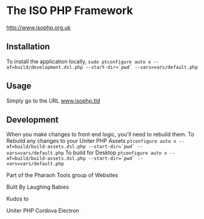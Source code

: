 # The ISO PHP Framework

http://www.isophp.org.uk


## Installation

To install the application locally, 
``
sudo ptconfigure auto x --af=build/development.dsl.php --start-dir=`pwd` --vars=vars/default.php
``


## Usage

Simply go to the URL www.isophp.tld


## Development

When you make changes to front end logic, you'll need to rebuild them. To
Rebuild any changes to your Uniter PHP Assets
``
ptconfigure auto x --af=build/build-assets.dsl.php --start-dir=`pwd` --vars=vars/default.php
``
To build for Desktop
``
ptconfigure auto x --af=build/build-assets.dsl.php --start-dir=`pwd` --vars=vars/default.php
``



Part of the Pharaoh Tools group of Websites

Built By Laughing Babies

Kudos to

Uniter PHP
Cordova
Electron
